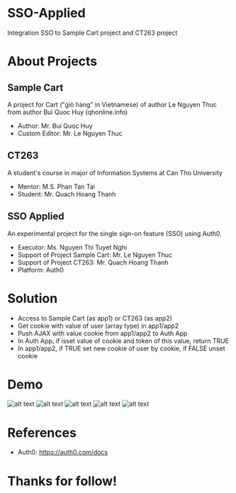 # SSO-Applied
Integration SSO to Sample Cart project and CT263 project

# About Projects
## Sample Cart
A project for Cart ("giỏ hàng" in Vietnamese) of author Le Nguyen Thuc from author Bui Quoc Huy (qhonline.info)
* Author: Mr. Bui Quoc Huy
* Custom Editor: Mr. Le Nguyen Thuc

## CT263
A student's course in major of Information Systems at Can Tho University
* Mentor: M.S. Phan Tan Tai
* Student: Mr. Quach Hoang Thanh

## SSO Applied
An experimental project for the single sign-on feature (SSO) using Auth0.
* Executor: Ms. Nguyen Thi Tuyet Nghi
* Support of Project Sample Cart: Mr. Le Nguyen Thuc
* Support of Project CT263: Mr. Quach Hoang Thanh
* Platform: Auth0

# Solution
* Access to Sample Cart (as app1) or CT263 (as app2)
* Get cookie with value of user (array type) in app1/app2
* Push AJAX with value cookie from app1/app2 to Auth App
* In Auth App, if isset value of cookie and token of this value, return TRUE
* In app1/app2, if TRUE set new cookie of user by cookie, if FALSE unset cookie

# Demo
![alt text](https://github.com/ngthuc/SSO-Applied/blob/master/demo%20pictures/1_Auth%20login%20site.png?raw=true)
![alt text](https://github.com/ngthuc/SSO-Applied/blob/master/demo%20pictures/2_Auth0%20login%20site.png?raw=true)
![alt text](https://github.com/ngthuc/SSO-Applied/blob/master/demo%20pictures/3_Auth%20main%20site.png?raw=true)
![alt text](https://github.com/ngthuc/SSO-Applied/blob/master/demo%20pictures/4_SampleCart%20main%20site%20logged%20in.png?raw=true)
![alt text](https://github.com/ngthuc/SSO-Applied/blob/master/demo%20pictures/5_SampleCart%20main%20site.png?raw=true)

# References
* Auth0: https://auth0.com/docs

# Thanks for follow!
